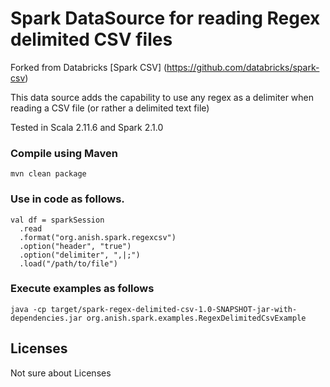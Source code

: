 # Spark DataSource for reading Regex delimited CSV files

Forked from Databricks [Spark CSV] (https://github.com/databricks/spark-csv)

This data source adds the capability to use any regex as a delimiter when reading a CSV file (or rather a delimited text file)

Tested in Scala 2.11.6 and Spark 2.1.0

### Compile using Maven
```
mvn clean package
```

### Use in code as follows.
```
val df = sparkSession
  .read
  .format("org.anish.spark.regexcsv")
  .option("header", "true")
  .option("delimiter", ",|;")
  .load("/path/to/file")
```

### Execute examples as follows

```
java -cp target/spark-regex-delimited-csv-1.0-SNAPSHOT-jar-with-dependencies.jar org.anish.spark.examples.RegexDelimitedCsvExample
```

## Licenses
Not sure about Licenses
